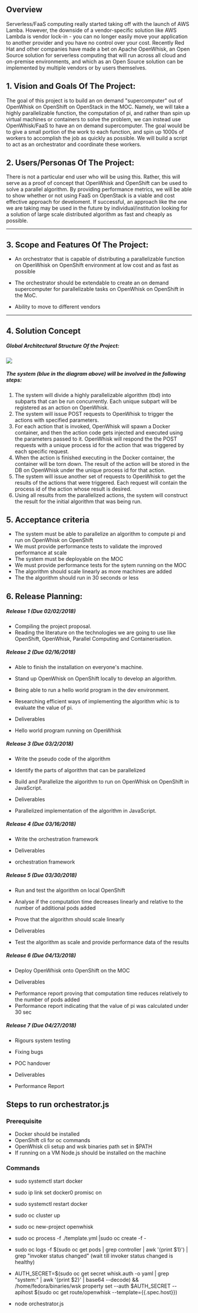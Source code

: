 ## Overview

Serverless/FaaS computing really started taking off with the launch of AWS Lamba.  However, the downside of a vendor-specific solution like AWS Lambda is vendor lock-in - you can no longer easily move your application to another provider and you have no control over your cost. Recently Red Hat and other companies have made a bet on Apache OpenWhisk, an Open Source solution for serverless computing that will run across all cloud and on-premise environments, and which as an Open Source solution can be implemented by multiple vendors or by users themselves.

## 1.   Vision and Goals Of The Project:

The goal of this project is to build an on demand "supercomputer" out of OpenWhisk on OpenShift on OpenStack in the MOC.  Namely, we will take a highly parallelizable function, the computation of pi, and rather than spin up virtual machines or containers to solve the problem, we can instead use OpenWhisk/FaaS to have an on demand supercomputer.  The goal would be to give a small portion of the work to each function, and spin up 1000s of workers to accomplish the job as quickly as possible. We will build a script to act as an orchestrator and coordinate these workers. 


## 2. Users/Personas Of The Project:

There is not a particular end user who will be using this. Rather, this will serve as a proof of concept that OpenWhisk and OpenShift can be used to solve a parallel algorithm. By providing performance metrics, we will be able to show whether or not using FaaS on OpenStack is a viable and cost effective approach for develoment. If successful, an approach like the one we are taking may be used in the future by individual/institution looking for a solution of large scale distributed algorithm as fast and cheaply as possible.


** **

## 3.   Scope and Features Of The Project:
  * An orchestrator that is capable of distributing a parallelizable function on OpenWhisk on OpenShift environment at low cost and as fast as possible
  
  * The orchestrator should be extendable to create an on demand supercomputer for parallelizable tasks on OpenWhisk on OpenShift in the MoC.
  
  * Ability to move to different vendors
    
** **

## 4. Solution Concept

##### Global Architectural Structure Of the Project:
![](https://github.com/BU-NU-CLOUD-SP18/Serverless-Supercomputing/blob/master/images/SystemArchitecture.png)

##### The system (blue in the diagram above) will be involved in the following steps:
1. The system will divide a highly parallelizable algorithm (tbd) into subparts that can be run concurrently. Each unique subpart will be registered as an action on OpenWhisk.
2. The system will issue POST requests to OpenWhisk to trigger the actions with specified parameters.
3. For each action that is invoked, OpenWhisk will spawn a Docker container, and then the action code gets injected and executed using the parameters passed to it. OpenWhisk will respond the the POST requests with a unique process id for the action that was triggered by each specific request. 
4. When the action is finished executing in the Docker container, the container will be torn down. The result of the action will be stored in the DB on OpenWhisk under the unique process id for that action.
5. The system will issue another set of requests to OpenWhisk to get the results of the actions that were triggered. Each request will contain the process id of the action whose result is desired.
6. Using all results from the parallelized actions, the system will construct the result for the initial algorithm that was being run.

## 5. Acceptance criteria

- The system must be able to parallelize an algorithm to compute pi and run on OpenWhisk on OpenShift
- We must provide performance tests to validate the improved performance at scale
- The system must be deployable on the MOC
- We must provide performance tests for the sytem running on the MOC
- The algorithm should scale linearly as more machines are added
- The the algorithm should run in 30 seconds or less

## 6.  Release Planning:

##### Release 1 (Due 02/02/2018)
* Compiling the project proposal. 
* Reading the literature on the technologies we are going to use like OpenShift, OpenWhisk, Parallel Computing and Containerisation.

##### Release 2 (Due 02/16/2018)
* Able to finish the installation on everyone's machine. 
* Stand up OpenWhisk on OpenShift locally to develop an algorithm.
* Being able to run a hello world program in the dev environment.
* Researching efficient ways of implementing the algorithm whic is to evaluate the value of pi.

* Deliverables
- Hello world program running on OpenWhisk



##### Release 3 (Due 03/2/2018)
* Write the pseudo code of the algorithm
* Identify the parts of algorithm that can be parallelized
* Build and Parallelize the algorithm to run on OpenWhisk on OpenShift in JavaScript.


* Deliverables
- Parallelized implementation of the algorithm in JavaScript.


##### Release 4 (Due 03/16/2018)
* Write the orchestration framework

* Deliverables
- orchestration framework

##### Release 5 (Due 03/30/2018)
* Run and test the algorithm on local OpenShift
* Analyse if the computation time decreases linearly and relative to the number of additional pods added
* Prove that the algorithm should scale linearly

* Deliverables
- Test the algorithm as scale and provide performance data of the results

##### Release 6 (Due 04/13/2018)
* Deploy OpenWhisk onto OpenShift on the MOC

* Deliverables
- Performance report proving that computation time reduces relatively to the number of pods added
- Performance report indicating that the value of pi was calculated under 30 sec

##### Release 7 (Due 04/27/2018)
* Rigours system testing
* Fixing bugs
* POC handover

* Deliverables
- Performance Report

## Steps to run orchestrator.js
### Prerequisite
* Docker should be installed
* OpenShift cli for oc commands
* OpenWhisk cli setup and wsk binaries path set in $PATH
* If running on a VM Node.js should be installed on the machine

### Commands
* sudo systemctl start docker
* sudo ip link set docker0 promisc on
* sudo systemctl restart docker
* sudo oc cluster up
* sudo oc new-project openwhisk
* sudo oc process -f ./template.yml |sudo  oc create -f -

* sudo oc logs -f $(sudo oc get pods | grep controller | awk '{print $1}') | grep "invoker status changed"
(wait till invoker status changed is healthy)

* AUTH_SECRET=$(sudo oc get secret whisk.auth -o yaml | grep "system:" | awk '{print $2}' | base64 --decode) &&
/home/fedora/binaries/wsk property set --auth $AUTH_SECRET --apihost $(sudo oc get route/openwhisk --template={{.spec.host}})

* node orchestrator.js

